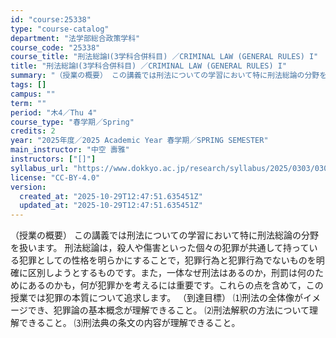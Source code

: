 ```yaml
---
id: "course:25338"
type: "course-catalog"
department: "法学部総合政策学科"
course_code: "25338"
course_title: "刑法総論Ⅰ(3学科合併科目) ／CRIMINAL LAW (GENERAL RULES) I"
title: "刑法総論Ⅰ(3学科合併科目) ／CRIMINAL LAW (GENERAL RULES) I"
summary: "（授業の概要） この講義では刑法についての学習において特に刑法総論の分野を扱います。 刑法総論は，殺人や傷害といった個々の犯罪が共通して持っている犯罪としての性格を明らかにすることで，犯罪行為と犯罪行為でないものを明確に区別しようとするもの…"
tags: []
campus: ""
term: ""
period: "木4／Thu 4"
course_type: "春学期／Spring"
credits: 2
year: "2025年度／2025 Academic Year 春学期／SPRING SEMESTER"
main_instructor: "中空 壽雅"
instructors: ["[]"]
syllabus_url: "https://www.dokkyo.ac.jp/research/syllabus/2025/0303/0303_25338_ja_JP.html"
license: "CC-BY-4.0"
version:
  created_at: "2025-10-29T12:47:51.635451Z"
  updated_at: "2025-10-29T12:47:51.635451Z"
---
```

（授業の概要） この講義では刑法についての学習において特に刑法総論の分野を扱います。 刑法総論は，殺人や傷害といった個々の犯罪が共通して持っている犯罪としての性格を明らかにすることで，犯罪行為と犯罪行為でないものを明確に区別しようとするものです。また，一体なぜ刑法はあるのか，刑罰は何のためにあるのかも，何が犯罪かを考えるには重要です。これらの点を含めて，この授業では犯罪の本質について追求します。 （到達目標） ⑴刑法の全体像がイメージでき、犯罪論の基本概念が理解できること。 ⑵刑法解釈の方法について理解できること。 ⑶刑法典の条文の内容が理解できること。
